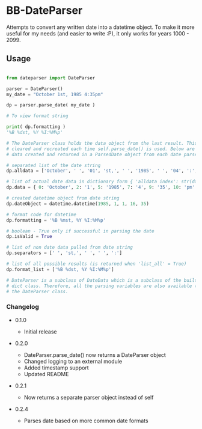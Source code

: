 # BB-DateParser

Attempts to convert any written date into a datetime object. To make it more useful for my needs (and easier to write :P), it only works for years 1000 - 2099.

## Usage

```python

from dateparser import DateParser

parser = DateParser()
my_date = "October 1st, 1985 4:35pm"

dp = parser.parse_date( my_date )

# To view format string

print( dp.formatting )
'%B %dst, %Y %I:%M%p'

# The DateParser class holds the data object from the last result. This is
# cleared and recreated each time self.parse_date() is used. Below are the
# data created and returned in a ParsedDate object from each date parsed

# separated list of the date string
dp.alldata = ['October', ' ', '01', 'st,', ' ', '1985', ' ', '04', ':', '35', 'PM']

# list of actual date data in dictionary form { 'alldata index': str(data) }
dp.data = { 0: 'October', 2: '1', 5: '1985', 7: '4', 9: '35', 10: 'pm' }

# created datetime object from date string
dp.dateObject = datetime.datetime(1985, 1, 1, 16, 35)

# format code for datetime
dp.formatting = '%B %mst, %Y %I:%M%p'

# boolean - True only if successful in parsing the date
dp.isValid = True

# list of non date data pulled from date string
dp.separators = [' ', 'st,', ' ', ' ', ':']

# list of all possible results (is returned when 'list_all' = True)
dp.format_list = ['%B %dst, %Y %I:%M%p']

# DateParser is a subclass of DateData which is a subclass of the builtin
# dict class. Therefore, all the parsing variables are also available through
# the DateParser class.

```

### Changelog

- 0.1.0
    - Initial release

- 0.2.0
    - DateParser.parse_date() now returns a DateParser object
    - Changed logging to an external module
    - Added timestamp support
    - Updated README

- 0.2.1
    - Now returns a separate parser object instead of self

- 0.2.4
    - Parses date based on more common date formats
